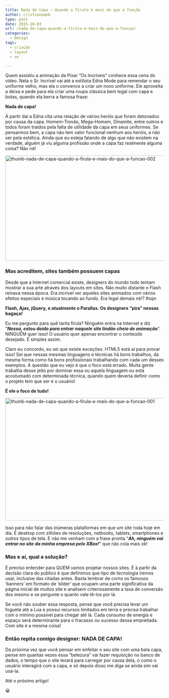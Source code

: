 ```yaml
---
title: Nada de Capa – Quando a firula é mais do que a função
author: cristianoweb
type: post
date: 2015-10-03
url: /nada-de-capa-quando-a-firula-e-mais-do-que-a-funcao/
categories:
  - Design
tags:
  - criação
  - layout
  - ux

---
```

Quem assistiu a animação da Pixar &#8220;Os Incríveis&#8221; conhece essa cena do vídeo. Nela o Sr. Incrível vai até a estilista Edna Mode para remendar o seu uniforme velho, mas ela o convence a criar um novo uniforme. Ele aproveita a deixa e pede para ela criar uma roupa clássica bem legal com capa e botas, quando ela berra a famosa frase:

**Nada de capa!**



À partir daí a Edna cita uma relação de vários heróis que foram detonados por causa da capa. Homem-Trovão, Mega-Homem, Dinamite, entre outros e todos foram traídos pela falta de utilidade da capa em seus uniformes. Se pensarmos bem, a capa não tem valor funcional nenhum aos heróis, a não ser pela estética. Ainda que eu esteja falando de algo que não existem na verdade, alguém já viu alguma profissão onde a capa faz realmente alguma coisa? Não né!

<img src="http://tableless.com.br/wp-content/uploads/2015/10/thumb-nada-de-capa-quando-a-firula-e-mais-do-que-a-funcao-002.jpg" alt="thumb-nada-de-capa-quando-a-firula-e-mais-do-que-a-funcao-002" width="800" height="334" class="aligncenter size-full wp-image-51533" />

### Mas acreditem, sites também possuem capas

Desde que a Internet comercial existe, designers do mundo todo tentam mostrar a sua arte através dos layouts em sites. Não muito distante o Flash reinava nessa época. Era incrível ver aqueles sites animados com vários efeitos especiais e música tocando ao fundo. Era legal demais né!? #sqn

**Flash, Ajax, jQuery, e atualmente o Parallax. Os designers &#8220;pira&#8221; nessas bagaça!**

Eu me pergunto para quê tanta firula? Ninguém entra na Internet e diz &#8220;**_Nossa, estou doido para entrar naquele site lindão cheio de animação_**&#8220;. NINGUÉM quer isso! O usuário quer apenas encontrar o conteúdo desejado. É simples assim.

Claro eu concordo, eu sei que existe exceções. HTML5 está aí para provar isso! Sei que nessas mesmas linguagens e técnicas há bons trabalhos, da mesma forma como há bons profissionais trabalhando com cada um desses exemplos. A questão que eu vejo é que o foco está errado. Muita gente trabalha desse jeito por dominar essa ou aquela linguagem ou está acostumado com determinada técnica, quando quem deveria definir como o projeto tem que ser é o usuário!

**É ele o foco de tudo!**

<img src="http://tableless.com.br/wp-content/uploads/2015/10/thumb-nada-de-capa-quando-a-firula-e-mais-do-que-a-funcao-001.jpg" alt="thumb-nada-de-capa-quando-a-firula-e-mais-do-que-a-funcao-001" width="800" height="389" class="aligncenter size-full wp-image-51531" />

Isso para não falar das inúmeras plataformas em que um site roda hoje em dia. É desktop com zilhões de resoluções, netbooks, tablets, smartphones e outros tipos de tela. E não me venham com a frase pronta &#8220;_**Ah, ninguém vai entrar no site da minha empresa pelo XBox!**_&#8221; que não cola mais ok!

### Mas e aí, qual a solução?

É preciso entender para QUEM vamos projetar nossos sites. É à partir da decisão clara do público é que definimos que tipo de tecnologia iremos usar, inclusive das citadas antes. Basta lembrar de como os famosos &#8216;banners&#8217; em formato de &#8216;slider&#8217; que ocupam uma parte significativa da página inicial de muitos site e analisem criteriosamente a taxa de conversão dos mesmo e se pergunte o quanto vale tê-los por lá. 

Se você não souber essa resposta, pense que você precisa levar um foguete até a Lua e possui recursos limitados em terra e precisa trabalhar com o mínimo possível para chegar até lá. Cada consumo de energia e espaço será determinante para o fracasso ou sucesso dessa empreitada. Com site é a mesma coisa!

### Então repita comigo designer: NADA DE CAPA!

Da próxima vez que você pensar em enfeitar o seu site com uma bela capa, pense em quantas vezes essa &#8220;belezura&#8221; vai fazer requisição no banco de dados, o tempo que o site levará para carregar por causa dela, o como o usuário interagirá com a capa, e só depois disso me diga se ainda sim vai usá-la.

Até o próximo artigo!
  
😀